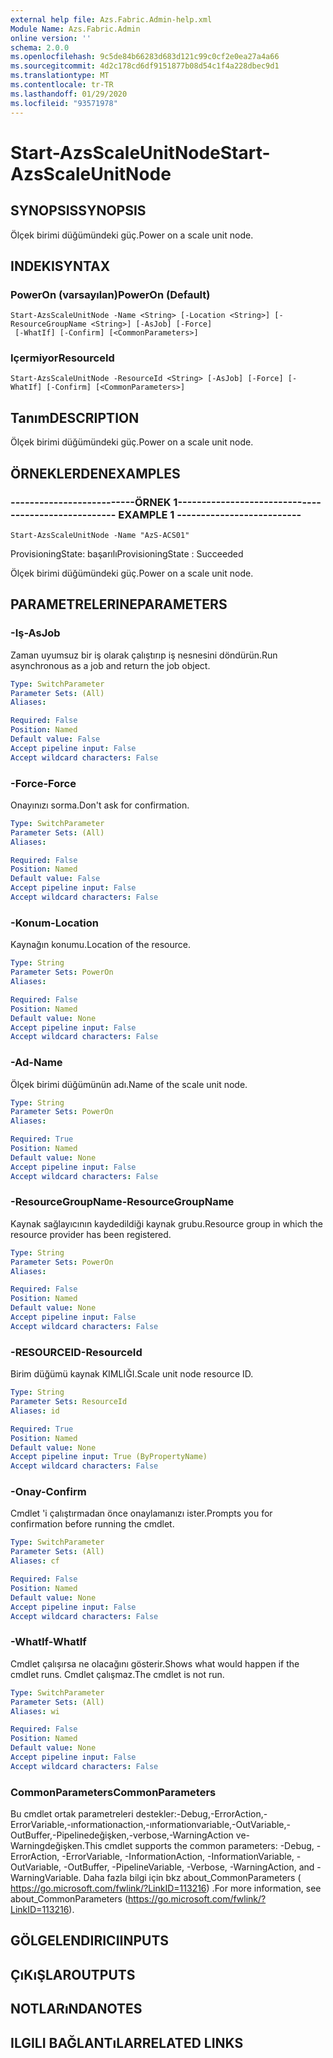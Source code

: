 ```yaml
---
external help file: Azs.Fabric.Admin-help.xml
Module Name: Azs.Fabric.Admin
online version: ''
schema: 2.0.0
ms.openlocfilehash: 9c5de84b66283d683d121c99c0cf2e0ea27a4a66
ms.sourcegitcommit: 4d2c178cd6df9151877b08d54c1f4a228dbec9d1
ms.translationtype: MT
ms.contentlocale: tr-TR
ms.lasthandoff: 01/29/2020
ms.locfileid: "93571978"
---
```

# <span data-ttu-id="e102e-101">Start-AzsScaleUnitNode</span><span class="sxs-lookup"><span data-stu-id="e102e-101">Start-AzsScaleUnitNode</span></span>

## <span data-ttu-id="e102e-102">SYNOPSIS</span><span class="sxs-lookup"><span data-stu-id="e102e-102">SYNOPSIS</span></span>
<span data-ttu-id="e102e-103">Ölçek birimi düğümündeki güç.</span><span class="sxs-lookup"><span data-stu-id="e102e-103">Power on a scale unit node.</span></span>

## <span data-ttu-id="e102e-104">INDEKI</span><span class="sxs-lookup"><span data-stu-id="e102e-104">SYNTAX</span></span>

### <span data-ttu-id="e102e-105">PowerOn (varsayılan)</span><span class="sxs-lookup"><span data-stu-id="e102e-105">PowerOn (Default)</span></span>
```
Start-AzsScaleUnitNode -Name <String> [-Location <String>] [-ResourceGroupName <String>] [-AsJob] [-Force]
 [-WhatIf] [-Confirm] [<CommonParameters>]
```

### <span data-ttu-id="e102e-106">Içermiyor</span><span class="sxs-lookup"><span data-stu-id="e102e-106">ResourceId</span></span>
```
Start-AzsScaleUnitNode -ResourceId <String> [-AsJob] [-Force] [-WhatIf] [-Confirm] [<CommonParameters>]
```

## <span data-ttu-id="e102e-107">Tanım</span><span class="sxs-lookup"><span data-stu-id="e102e-107">DESCRIPTION</span></span>
<span data-ttu-id="e102e-108">Ölçek birimi düğümündeki güç.</span><span class="sxs-lookup"><span data-stu-id="e102e-108">Power on a scale unit node.</span></span>

## <span data-ttu-id="e102e-109">ÖRNEKLERDEN</span><span class="sxs-lookup"><span data-stu-id="e102e-109">EXAMPLES</span></span>

### <span data-ttu-id="e102e-110">--------------------------ÖRNEK 1--------------------------</span><span class="sxs-lookup"><span data-stu-id="e102e-110">-------------------------- EXAMPLE 1 --------------------------</span></span>
```
Start-AzsScaleUnitNode -Name "AzS-ACS01"
```

<span data-ttu-id="e102e-111">ProvisioningState: başarılı</span><span class="sxs-lookup"><span data-stu-id="e102e-111">ProvisioningState : Succeeded</span></span>

<span data-ttu-id="e102e-112">Ölçek birimi düğümündeki güç.</span><span class="sxs-lookup"><span data-stu-id="e102e-112">Power on a scale unit node.</span></span>

## <span data-ttu-id="e102e-113">PARAMETRELERINE</span><span class="sxs-lookup"><span data-stu-id="e102e-113">PARAMETERS</span></span>

### <span data-ttu-id="e102e-114">-Iş</span><span class="sxs-lookup"><span data-stu-id="e102e-114">-AsJob</span></span>
<span data-ttu-id="e102e-115">Zaman uyumsuz bir iş olarak çalıştırıp iş nesnesini döndürün.</span><span class="sxs-lookup"><span data-stu-id="e102e-115">Run asynchronous as a job and return the job object.</span></span>

```yaml
Type: SwitchParameter
Parameter Sets: (All)
Aliases: 

Required: False
Position: Named
Default value: False
Accept pipeline input: False
Accept wildcard characters: False
```

### <span data-ttu-id="e102e-116">-Force</span><span class="sxs-lookup"><span data-stu-id="e102e-116">-Force</span></span>
<span data-ttu-id="e102e-117">Onayınızı sorma.</span><span class="sxs-lookup"><span data-stu-id="e102e-117">Don't ask for confirmation.</span></span>

```yaml
Type: SwitchParameter
Parameter Sets: (All)
Aliases: 

Required: False
Position: Named
Default value: False
Accept pipeline input: False
Accept wildcard characters: False
```

### <span data-ttu-id="e102e-118">-Konum</span><span class="sxs-lookup"><span data-stu-id="e102e-118">-Location</span></span>
<span data-ttu-id="e102e-119">Kaynağın konumu.</span><span class="sxs-lookup"><span data-stu-id="e102e-119">Location of the resource.</span></span>

```yaml
Type: String
Parameter Sets: PowerOn
Aliases: 

Required: False
Position: Named
Default value: None
Accept pipeline input: False
Accept wildcard characters: False
```

### <span data-ttu-id="e102e-120">-Ad</span><span class="sxs-lookup"><span data-stu-id="e102e-120">-Name</span></span>
<span data-ttu-id="e102e-121">Ölçek birimi düğümünün adı.</span><span class="sxs-lookup"><span data-stu-id="e102e-121">Name of the scale unit node.</span></span>

```yaml
Type: String
Parameter Sets: PowerOn
Aliases: 

Required: True
Position: Named
Default value: None
Accept pipeline input: False
Accept wildcard characters: False
```

### <span data-ttu-id="e102e-122">-ResourceGroupName</span><span class="sxs-lookup"><span data-stu-id="e102e-122">-ResourceGroupName</span></span>
<span data-ttu-id="e102e-123">Kaynak sağlayıcının kaydedildiği kaynak grubu.</span><span class="sxs-lookup"><span data-stu-id="e102e-123">Resource group in which the resource provider has been registered.</span></span>

```yaml
Type: String
Parameter Sets: PowerOn
Aliases: 

Required: False
Position: Named
Default value: None
Accept pipeline input: False
Accept wildcard characters: False
```

### <span data-ttu-id="e102e-124">-RESOURCEID</span><span class="sxs-lookup"><span data-stu-id="e102e-124">-ResourceId</span></span>
<span data-ttu-id="e102e-125">Birim düğümü kaynak KIMLIĞI.</span><span class="sxs-lookup"><span data-stu-id="e102e-125">Scale unit node resource ID.</span></span>

```yaml
Type: String
Parameter Sets: ResourceId
Aliases: id

Required: True
Position: Named
Default value: None
Accept pipeline input: True (ByPropertyName)
Accept wildcard characters: False
```

### <span data-ttu-id="e102e-126">-Onay</span><span class="sxs-lookup"><span data-stu-id="e102e-126">-Confirm</span></span>
<span data-ttu-id="e102e-127">Cmdlet 'i çalıştırmadan önce onaylamanızı ister.</span><span class="sxs-lookup"><span data-stu-id="e102e-127">Prompts you for confirmation before running the cmdlet.</span></span>

```yaml
Type: SwitchParameter
Parameter Sets: (All)
Aliases: cf

Required: False
Position: Named
Default value: None
Accept pipeline input: False
Accept wildcard characters: False
```

### <span data-ttu-id="e102e-128">-WhatIf</span><span class="sxs-lookup"><span data-stu-id="e102e-128">-WhatIf</span></span>
<span data-ttu-id="e102e-129">Cmdlet çalışırsa ne olacağını gösterir.</span><span class="sxs-lookup"><span data-stu-id="e102e-129">Shows what would happen if the cmdlet runs.</span></span>
<span data-ttu-id="e102e-130">Cmdlet çalışmaz.</span><span class="sxs-lookup"><span data-stu-id="e102e-130">The cmdlet is not run.</span></span>

```yaml
Type: SwitchParameter
Parameter Sets: (All)
Aliases: wi

Required: False
Position: Named
Default value: None
Accept pipeline input: False
Accept wildcard characters: False
```

### <span data-ttu-id="e102e-131">CommonParameters</span><span class="sxs-lookup"><span data-stu-id="e102e-131">CommonParameters</span></span>
<span data-ttu-id="e102e-132">Bu cmdlet ortak parametreleri destekler:-Debug,-ErrorAction,-ErrorVariable,-ınformationaction,-ınformationvariable,-OutVariable,-OutBuffer,-Pipelinedeğişken,-verbose,-WarningAction ve-Warningdeğişken.</span><span class="sxs-lookup"><span data-stu-id="e102e-132">This cmdlet supports the common parameters: -Debug, -ErrorAction, -ErrorVariable, -InformationAction, -InformationVariable, -OutVariable, -OutBuffer, -PipelineVariable, -Verbose, -WarningAction, and -WarningVariable.</span></span> <span data-ttu-id="e102e-133">Daha fazla bilgi için bkz about_CommonParameters ( https://go.microsoft.com/fwlink/?LinkID=113216) .</span><span class="sxs-lookup"><span data-stu-id="e102e-133">For more information, see about_CommonParameters (https://go.microsoft.com/fwlink/?LinkID=113216).</span></span>

## <span data-ttu-id="e102e-134">GÖLGELENDIRICI</span><span class="sxs-lookup"><span data-stu-id="e102e-134">INPUTS</span></span>

## <span data-ttu-id="e102e-135">ÇıKıŞLAR</span><span class="sxs-lookup"><span data-stu-id="e102e-135">OUTPUTS</span></span>

## <span data-ttu-id="e102e-136">NOTLARıNDA</span><span class="sxs-lookup"><span data-stu-id="e102e-136">NOTES</span></span>

## <span data-ttu-id="e102e-137">ILGILI BAĞLANTıLAR</span><span class="sxs-lookup"><span data-stu-id="e102e-137">RELATED LINKS</span></span>

